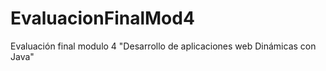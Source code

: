 # EvaluacionFinalMod4
Evaluación final modulo 4 "Desarrollo de aplicaciones web Dinámicas con Java"
